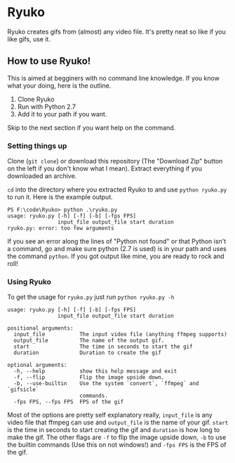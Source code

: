 # Ryuko
Ryuko creates gifs from (almost) any video file. It's pretty neat so like if you like gifs, use it.

## How to use Ryuko!
This is aimed at begginers with no command line knowledge. If you know what your doing, here is the outline.

1. Clone Ryuko
2. Run with Python 2.7
3. Add it to your path if you want.

Skip to the next section if you want help on the command.
### Setting things up
Clone (`git clone`) or download this repository (The "Download Zip" button on the left if you don't know what I mean). Extract everything if you downloaded an archive.

`cd` into the directory where you extracted Ryuko to and use `python ryuko.py` to run it. Here is the example output.

```
PS F:\code\Ryuko> python .\ryuko.py
usage: ryuko.py [-h] [-f] [-b] [-fps FPS]
                input_file output_file start duration
ryuko.py: error: too few arguments
```
If you see an error along the lines of "Python not found" or that Python isn't a command, go and make sure python (2.7 is used) is in your path and uses the command `python`. If you got output like mine, you are ready to rock and roll!

### Using Ryuko
To get the usage for `ryuko.py` just run `python ryuko.py -h`
```
usage: ryuko.py [-h] [-f] [-b] [-fps FPS]
                input_file output_file start duration

positional arguments:
  input_file           The input video file (anything ffmpeg supports)
  output_file          The name of the output gif.
  start                The time in seconds to start the gif
  duration             Duration to create the gif

optional arguments:
  -h, --help           show this help message and exit
  -f, --flip           Flip the image upside down.
  -b, --use-builtin    Use the system `convert`, `ffmpeg` and `gifsicle`
                       commands.
  -fps FPS, --fps FPS  FPS of the gif
```
Most of the options are pretty self explanatory really, `input_file` is any video file that ffmpeg can use and `output_file` is the name of your gif. `start` is the time in seconds to start creating the gif and `duration` is how long to make the gif. The other flags are `-f` to flip the image upside down, `-b` to use the builtin commands (Use this on not windows!) and `-fps FPS` is the FPS of the gif.
